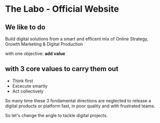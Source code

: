 # The Labo - Official Website

## We like to do

Build digital solutions from a smart and efficent mix of Online Strategy, Growth Marketing & Digital Production 

with one objective: **add value**

## with 3 core values to carry them out

- Think first
- Excecute smartly
- Act collectively

So many time these 3 fondamental directions are neglected to release a digital products or platform fast, in poor quality and with frustrated teams. 

So let's change the angle to tackle digital projects. 
